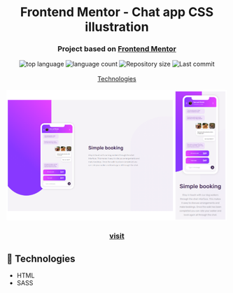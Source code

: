 <h1 align="center">
  Frontend Mentor - Chat app CSS illustration
</h1>

<h3 align="center">
<strong>Project based on <a href="https://www.frontendmentor.io/challenges/chat-app-css-illustration-O5auMkFqY" target="_blank">Frontend Mentor</a></strong>
</h3>

<p align="center">

  <img alt="top language" src="https://img.shields.io/github/languages/top/rafashiga/frontendmentor-chat-app?style=flat-square">
  <img alt="language count" src="https://img.shields.io/github/languages/count/rafashiga/frontendmentor-chat-app?style=flat-square">
  <img alt="Repository size" src="https://img.shields.io/github/repo-size/rafashiga/frontendmentor-chat-app?style=flat-square">
  <img alt="Last commit" src="https://img.shields.io/github/last-commit/rafashiga/frontendmentor-chat-app?style=flat-square">
  <br>
  <br>
  <a href="#space_invader-technologies">Technologies</a>
  <br>
  <br>
  <img src="./images/website.png">
  <br>
  <h3 align="center">
    <strong>
      <a href="https://shiga-chat-app.netlify.app/" target="_blank">
        visit
      </a>
    </strong>
  </h3>
</p>

## :space_invader: Technologies

- HTML
- SASS
